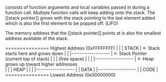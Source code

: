 consists of function arguments and local variables passed in during a function call. Multiple function calls will keep adding onto the stack. The [[stack pointer]] grows with the stack pointing to the last element added which is also the first element to be popped off. (LIFO)

The memory address that the [[stack pointer]] points at is also the smallest address available of the stack.

=============== Highest Address (0xFFFFFFFF)
|                                  |
|     STACK                 | ← Stack starts here and grows down
|                                  |
|------------------- | ← Stack Pointer (current top of stack)
|                                  |
|  (free space)           |
|                                  |
|------------------- | ← Heap grows up toward higher addresses  
|                                  |
|     HEAP                   |
|                                  |
|------------------- | 
|    DATA                    |
|------------------- | 
|    CODE                    |
=============== Lowest Address (0x00000000)


